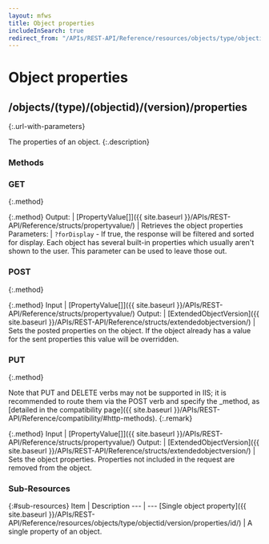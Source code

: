```yaml
---
layout: mfws
title: Object properties
includeInSearch: true
redirect_from: "/APIs/REST-API/Reference/resources/objects/type/objectid/version/properties.html"
---
```


# Object properties

## /objects/(type)/(objectid)/(version)/properties
{:.url-with-parameters}

The properties of an object. 
{:.description}

### Methods

### GET
{:.method}

{:.method}
Output: | [PropertyValue[]]({{ site.baseurl }}/APIs/REST-API/Reference/structs/propertyvalue/)
| Retrieves the object properties 
Parameters: | `?forDisplay` - If true, the response will be filtered and sorted for display. Each object has several built-in properties which usually aren't shown to the user. This parameter can be used to leave those out.

### POST
{:.method}

{:.method}
Input | [PropertyValue[]]({{ site.baseurl }}/APIs/REST-API/Reference/structs/propertyvalue/)
Output: | [ExtendedObjectVersion]({{ site.baseurl }}/APIs/REST-API/Reference/structs/extendedobjectversion/)
| Sets the posted properties on the object. If the object already has a value for the sent properties this value will be overridden. 

### PUT
{:.method}

Note that PUT and DELETE verbs may not be supported in IIS; it is recommended to route them via the POST verb and specify the _method, as [detailed in the compatibility page]({{ site.baseurl }}/APIs/REST-API/Reference/compatibility/#http-methods).
{:.remark}

{:.method}
Input | [PropertyValue[]]({{ site.baseurl }}/APIs/REST-API/Reference/structs/propertyvalue/)
Output: | [ExtendedObjectVersion]({{ site.baseurl }}/APIs/REST-API/Reference/structs/extendedobjectversion/)
| Sets the object properties. Properties not included in the request are removed from the object. 

### Sub-Resources

{:#sub-resources}
Item | Description
--- | ---
[Single object property]({{ site.baseurl }}/APIs/REST-API/Reference/resources/objects/type/objectid/version/properties/id/) | A single property of an object. 
